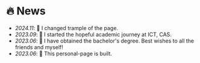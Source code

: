 # 🔥 News
- *2024.11*: 🎉 I changed trample of the page.
- *2023.09*: 🎉 I started the hopeful academic journey at ICT, CAS.
- *2023.06*: 🎉 I have obtained the bachelor's degree. Best wishes to all the friends and myself!
- *2023.06*: 🎉 This personal-page is built.
